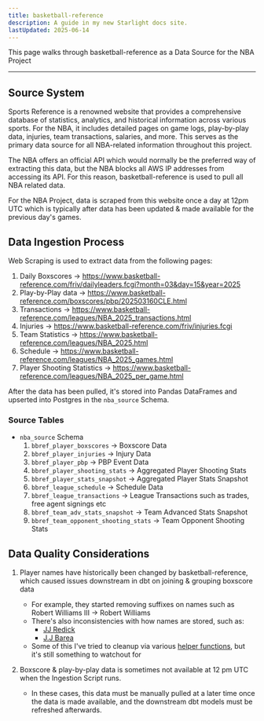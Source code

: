 ```yaml
---
title: basketball-reference
description: A guide in my new Starlight docs site.
lastUpdated: 2025-06-14
---
```


This page walks through basketball-reference as a Data Source for the NBA Project

---

## Source System

Sports Reference is a renowned website that provides a comprehensive database of statistics, analytics, and historical information across various sports. For the NBA, it includes detailed pages on game logs, play-by-play data, injuries, team transactions, salaries, and more. This serves as the primary data source for all NBA-related information throughout this project.

The NBA offers an official API which would normally be the preferred way of extracting this data, but the NBA blocks all AWS IP addresses from accessing its API. For this reason, basketball-reference is used to pull all NBA related data.

For the NBA Project, data is scraped from this website once a day at 12pm UTC which is typically after data has been updated & made available for the previous day's games.

## Data Ingestion Process

Web Scraping is used to extract data from the following pages:

1. Daily Boxscores -> https://www.basketball-reference.com/friv/dailyleaders.fcgi?month=03&day=15&year=2025
2. Play-by-Play data -> https://www.basketball-reference.com/boxscores/pbp/202503160CLE.html
3. Transactions -> https://www.basketball-reference.com/leagues/NBA_2025_transactions.html
4. Injuries -> https://www.basketball-reference.com/friv/injuries.fcgi
5. Team Statistics -> https://www.basketball-reference.com/leagues/NBA_2025.html
6. Schedule -> https://www.basketball-reference.com/leagues/NBA_2025_games.html
7. Player Shooting Statistics -> https://www.basketball-reference.com/leagues/NBA_2025_per_game.html

After the data has been pulled, it's stored into Pandas DataFrames and upserted into Postgres in the `nba_source` Schema.

### Source Tables

- `nba_source` Schema
   1. `bbref_player_boxscores` -> Boxscore Data
   2. `bbref_player_injuries` -> Injury Data
   3. `bbref_player_pbp` -> PBP Event Data
   4. `bbref_player_shooting_stats` -> Aggregated Player Shooting Stats
   5. `bbref_player_stats_snapshot` -> Aggregated Player Stats Snapshot
   6. `bbref_league_schedule` -> Schedule Data
   7. `bbref_league_transactions` -> League Transactions such as trades, free agent signings etc
   8. `bbref_team_adv_stats_snapshot` -> Team Advanced Stats Snapshot
   9. `bbref_team_opponent_shooting_stats` -> Team Opponent Shooting Stats

## Data Quality Considerations

1. Player names have historically been changed by basketball-reference, which caused issues downstream in dbt on joining & grouping boxscore data

    - For example, they started removing suffixes on names such as Robert Williams III -> Robert Williams
    - There's also inconsistencies with how names are stored, such as:
        - [JJ Redick](https://www.basketball-reference.com/players/r/redicjj01.html)
        - [J.J Barea](https://www.basketball-reference.com/players/b/bareajo01.html)
    - Some of this I've tried to cleanup via various [helper functions](https://github.com/jyablonski/nba_elt_ingestion/blob/master/src/utils.py#L167), but it's still something to watchout for

2. Boxscore & play-by-play data is sometimes not available at 12 pm UTC when the Ingestion Script runs.

    - In these cases, this data must be manually pulled at a later time once the data is made available, and the downstream dbt models must be refreshed afterwards.
